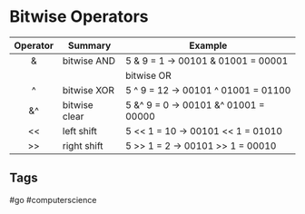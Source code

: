 # Bitwise Operators
|   Operator   |   Summary         |   Example
|   :-:        |   -               |   -
|   &          |   bitwise AND     |   5 & 9 = 1     -> 00101 & 01001 = 00001  |
|   |          |   bitwise OR      |   5 | 9 = 13    -> 00101 | 01001 = 01101  |
|   ^          |   bitwise XOR     |   5 ^ 9 = 12    -> 00101 ^ 01001 = 01100  |
|   &^         |   bitwise clear   |   5 &^ 9 = 0    -> 00101 &^ 01001 = 00000 |
|   <<         |   left shift      |   5 << 1 = 10   -> 00101 << 1 = 01010     |
|   >>         |   right shift     |   5 >> 1 = 2    -> 00101 >> 1 = 00010     |


## Tags
#go #computerscience
